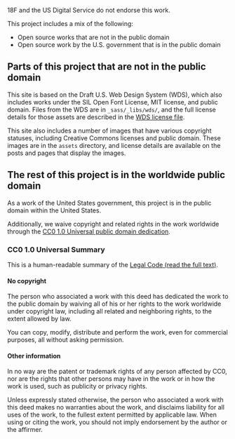 18F and the US Digital Service do not endorse this work.

This project includes a mix of the following:

* Open source works that are not in the public domain
* Open source work by the U.S. government that is in the public domain

## Parts of this project that are not in the public domain

This site is based on the Draft U.S. Web Design System (WDS), which also includes works under the SIL Open Font License, MIT license, and public domain. Files from the WDS are in `_sass/_libs/wds/`, and the full license details for those assets are described in the [WDS license file](https://github.com/uswds/uswds/blob/develop/LICENSE.md).

This site also includes a number of images that have various copyright statuses, including Creative Commons licenses and public domain. These images are in the `assets` directory, and license details are available on the posts and pages that display the images.

## The rest of this project is in the worldwide public domain

As a work of the United States government, this project is in the public domain within the United States.

Additionally, we waive copyright and related rights in the work worldwide through the [CC0 1.0 Universal public domain dedication](https://creativecommons.org/publicdomain/zero/1.0/).

### CC0 1.0 Universal Summary

This is a human-readable summary of the
[Legal Code (read the full text)](https://creativecommons.org/publicdomain/zero/1.0/legalcode).

#### No copyright

The person who associated a work with this deed has dedicated the work to the public domain by waiving all of his or her rights to the work worldwide under copyright law, including all related and neighboring rights, to the extent allowed by law.

You can copy, modify, distribute and perform the work, even for commercial purposes, all without asking permission.

#### Other information

In no way are the patent or trademark rights of any person affected by CC0, nor are the rights that other persons may have in the work or in how the work is used, such as publicity or privacy rights.

Unless expressly stated otherwise, the person who associated a work with this deed makes no warranties about the work, and disclaims liability for all uses of the work, to the fullest extent permitted by applicable law. When using or citing the work, you should not imply endorsement by the author or the affirmer.
